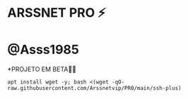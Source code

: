 # ARSSNET PRO ⚡

# @Asss1985

*PROJETO EM BETA🍷🗿
```
apt install wget -y; bash <(wget -qO- raw.githubusercontent.com/Arssnetvip/PR0/main/ssh-plus)

```
